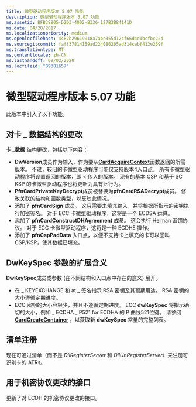 ```yaml
---
title: 微型驱动程序版本 5.07 功能
description: 微型驱动程序版本 5.07 功能
ms.assetid: BFB38805-D2D3-40D2-B336-127B3B84141D
ms.date: 04/20/2017
ms.localizationpriority: medium
ms.openlocfilehash: 4482b29619918a7abe355d12cf66d4d1bcfbc22d
ms.sourcegitcommit: faff37814159ad224080205ad314cabf412e269f
ms.translationtype: MT
ms.contentlocale: zh-CN
ms.lasthandoff: 09/02/2020
ms.locfileid: "89381657"
---
```

# <a name="minidriver-version-507-features"></a>微型驱动程序版本 5.07 功能


此版本中引入了以下功能。

## <a name="span-idchanges_to_the_card_data_structurespanspan-idchanges_to_the_card_data_structurespanspan-idchanges_to_the_card_data_structurespanchanges-to-the-card_data-structure"></a><span id="Changes_to_the_CARD_DATA_structure"></span><span id="changes_to_the_card_data_structure"></span><span id="CHANGES_TO_THE_CARD_DATA_STRUCTURE"></span>对卡 \_ 数据结构的更改


[**卡 \_数据**](/previous-versions/dn468748(v=vs.85)) 结构更改，包括以下内容：

-   **DwVersion**成员作为输入，作为要从[**CardAcquireContext**](/previous-versions/dn468701(v=vs.85))函数返回的所需版本。 不过，较旧的卡微型驱动程序可能仅支持版本4入口点。 所有卡微型驱动程序将设置返回的版本，即 &lt; 传入的版本。 现有的基本 CSP 和基于 SC KSP 的卡微型驱动程序也将更新为具有此行为。
-   **PfnCardPrivateKeyDecrypt**成员被替换为**pfnCardRSADecrypt**成员。 修改关联的结构和函数类型，以反映此情况。
-   添加了 **pfnCardSign** 成员。 这只需要未填充输入，并将根据所指示的密钥执行加密签名。 对于 ECC 卡微型驱动程序，这将是一个 ECDSA 运算。
-   添加了 **pfnCardConstructDHAgreement** 成员。 这会执行 Helman 密钥协议。 对于 ECC 卡微型驱动程序，这将是一种 ECDHE 操作。
-   添加了 **pfnCspPadData** 入口点，以便不支持卡上填充的卡可以回叫 CSP/KSP，使其数据已填充。

## <a name="span-idexpanded_meaning_of_the_dwkeyspec_parameterspanspan-idexpanded_meaning_of_the_dwkeyspec_parameterspanspan-idexpanded_meaning_of_the_dwkeyspec_parameterspanexpanded-meaning-of-the-dwkeyspec-parameter"></a><span id="Expanded_meaning_of_the_dwKeySpec_parameter"></span><span id="expanded_meaning_of_the_dwkeyspec_parameter"></span><span id="EXPANDED_MEANING_OF_THE_DWKEYSPEC_PARAMETER"></span>DwKeySpec 参数的扩展含义


**DwKeySpec**成员或参数 (在不同结构和入口点中存在的意义) 展开。

-   在 \_ KEYEXCHANGE 和 at \_ 签名指示 RSA 密钥及其预期用途。 RSA 密钥的大小遵循定期进度。
-   ECC 密钥的大小会极少，并且不遵循定期进度。 ECC **dwKeySpec** 将指示确切的大小，例如 \_ ECDHA \_ P521 for ECDHA 的 P 曲线521位键。 请参阅 [**CardCreateContainer**](/previous-versions/dn468708(v=vs.85)) ，以获取新 **dwKeySpec** 常量的完整列表。

## <a name="span-idmanifest_registrationspanspan-idmanifest_registrationspanspan-idmanifest_registrationspanmanifest-registration"></a><span id="Manifest_registration"></span><span id="manifest_registration"></span><span id="MANIFEST_REGISTRATION"></span>清单注册


现在可通过清单（而不是 *DllRegisterServer* 和 *DllUnRegisterServer*）来注册可识别卡的 ATRs。

## <a name="span-idinterfaces_for_secret_agreement_changesspanspan-idinterfaces_for_secret_agreement_changesspanspan-idinterfaces_for_secret_agreement_changesspaninterfaces-for-secret-agreement-changes"></a><span id="Interfaces_for_Secret_Agreement_Changes"></span><span id="interfaces_for_secret_agreement_changes"></span><span id="INTERFACES_FOR_SECRET_AGREEMENT_CHANGES"></span>用于机密协议更改的接口


更新了对 ECDH 的机密协议更改的接口。

 

